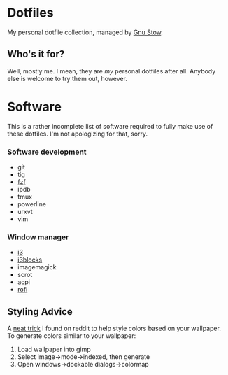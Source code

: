 # Dotfiles
My personal dotfile collection, managed by [Gnu
Stow](https://www.gnu.org/software/stow/).

## Who's it for?
Well, mostly me. I mean, they are *my* personal dotfiles after all. Anybody
else is welcome to try them out, however.

# Software
This is a rather incomplete list of software required to fully make use of
these dotfiles. I'm not apologizing for that, sorry.

### Software development
* git
* tig
* [fzf](https://github.com/junegunn/fzf)
* ipdb
* tmux
* powerline
* urxvt
* vim

### Window manager
* [i3](https://i3wm.org)
* [i3blocks](https://github.com/vivien/i3blocks)
* imagemagick
* scrot
* acpi
* [rofi](https://davedavenport.github.io/rofi/)

## Styling Advice
A [neat
trick](https://www.reddit.com/r/unixporn/comments/5dq79a/how_to_create_a_pallet_from_your_wallpaper/)
I found on reddit to help style colors based on your wallpaper. To generate
colors similar to your wallpaper:

1. Load wallpaper into gimp
1. Select image->mode->indexed, then generate
1. Open windows->dockable dialogs->colormap
